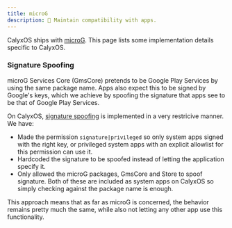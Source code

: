 ```yaml
---
title: microG
description: 💪 Maintain compatibility with apps.
---
```


CalyxOS ships with [microG](../../features/microg). This page lists some implementation details specific to CalyxOS.

### Signature Spoofing
microG Services Core (GmsCore) pretends to be Google Play Services by using the same package name. Apps also expect this to be signed by Google's keys, which we achieve by spoofing the signature that apps see to be that of Google Play Services.

On CalyxOS, [signature spoofing](https://review.calyxos.org/c/CalyxOS/platform_frameworks_base/+/388) is implemented in a very restricive manner. We have:
* Made the permission `signature|privileged` so only system apps signed with the right key, or privileged system apps with an explicit allowlist for this permission can use it.
* Hardcoded the signature to be spoofed instead of letting the application specify it.
* Only allowed the microG packages, GmsCore and Store to spoof signature. Both of these are included as system apps on CalyxOS so simply checking against the package name is enough.

This approach means that as far as microG is concerned, the behavior remains pretty much the same, while also not letting any other app use this functionality.